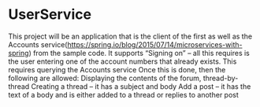 # UserService
This project will be an application that is the client of the first as well as the Accounts service(https://spring.io/blog/2015/07/14/microservices-with-spring) from the sample code. It supports
“Signing on” – all this requires is the user entering one of the account numbers that already exists.
This requires querying the Accounts service
Once this is done, then the following are allowed:
Displaying the contents of the forum, thread-by-thread
Creating a thread – it has a subject and body
Add a post – it has the text of a body and is either added to a thread or replies to another post
